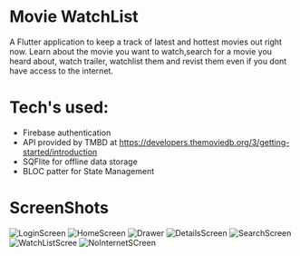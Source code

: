 # Movie WatchList

A Flutter application to keep a track of latest and hottest movies out right now.
Learn about the movie you want to watch,search for a movie you heard about,
watch trailer, watchlist them and revist them even if you dont have access to the internet.

# Tech's used:
* Firebase authentication
* API provided by TMBD at https://developers.themoviedb.org/3/getting-started/introduction
* SQFlite for offline data storage 
* BLOC patter for State Management

# ScreenShots
![LoginScreen](https://user-images.githubusercontent.com/57345214/126889509-d2c10611-c9d6-415a-ba64-63546b68268f.png)
![HomeScreen](https://user-images.githubusercontent.com/57345214/126889512-30ac09ed-19ff-455d-b25a-982fd05c5579.png)
![Drawer](https://user-images.githubusercontent.com/57345214/126889520-70d5c8c5-0e52-44a5-84b1-2c07906a1f61.png)
![DetailsScreen](https://user-images.githubusercontent.com/57345214/126889522-595b8161-7a21-4fbf-981d-91cac0539b0d.png)
![SearchScreen](https://user-images.githubusercontent.com/57345214/126889523-6bfb52a5-9bcd-408c-bd79-c72abfbc4af3.png)
![WatchListScree](https://user-images.githubusercontent.com/57345214/126889524-5529940a-4558-4988-8aec-42bd825dae9b.png)
![NoInternetSCreen](https://user-images.githubusercontent.com/57345214/126889539-9f223fb5-4cfa-4cbc-abee-92042bba2825.png)


